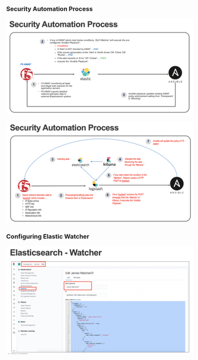 ### Security Automation Process
![](images/1-1.png)

![](images/1-2.png)

### Configuring Elastic Watcher
![](images/1-3.png)
